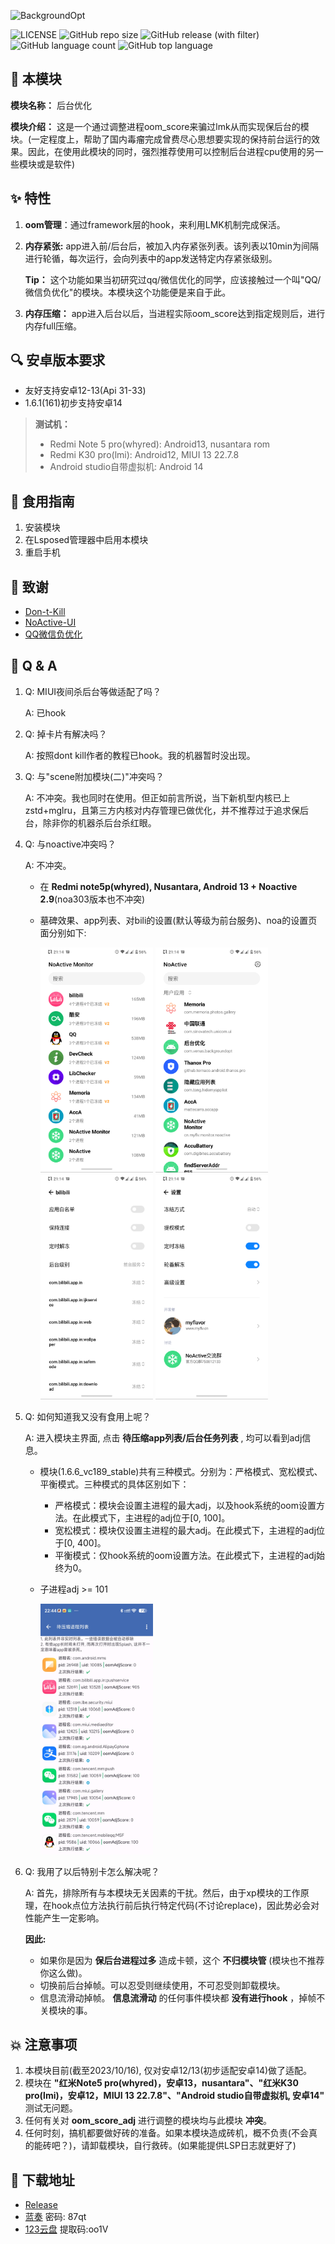 ![BackgroundOpt](https://socialify.git.ci/XingC123/BackgroundOpt/image?language=1&name=1&owner=1&theme=Light)



![LICENSE](https://img.shields.io/github/license/XingC123/BackgroundOpt)
![GitHub repo size](https://img.shields.io/github/repo-size/XingC123/BackgroundOpt)
![GitHub release (with filter)](https://img.shields.io/github/v/release/XingC123/BackgroundOpt)
![GitHub language count](https://img.shields.io/github/languages/count/XingC123/BackgroundOpt)
![GitHub top language](https://img.shields.io/github/languages/top/XingC123/BackgroundOpt)



## 🔮 本模块

**模块名称：** 后台优化

**模块介绍：** 这是一个通过调整进程oom_score来骗过lmk从而实现保后台的模块。(一定程度上，帮助了国内毒瘤完成曾费尽心思想要实现的保持前台运行的效果。因此，在使用此模块的同时，强烈推荐使用可以控制后台进程cpu使用的另一些模块或是软件)



## ✨ 特性

1. **oom管理**：通过framework层的hook，来利用LMK机制完成保活。
2. **内存紧张:** app进入前/后台后，被加入内存紧张列表。该列表以10min为间隔进行轮循，每次运行，会向列表中的app发送特定内存紧张级别。

   **Tip：** 这个功能如果当初研究过qq/微信优化的同学，应该接触过一个叫"QQ/微信负优化"的模块。本模块这个功能便是来自于此。
3. **内存压缩：** app进入后台以后，当进程实际oom_score达到指定规则后，进行内存full压缩。



## 🔍 安卓版本要求

- 友好支持安卓12-13(Api 31-33)
- 1.6.1(161)初步支持安卓14

> **测试机：**
>
> - Redmi Note 5 pro(whyred): Android13, nusantara rom
> - Redmi K30 pro(lmi): Android12, MIUI 13 22.7.8
> - Android studio自带虚拟机: Android 14



## 📕 食用指南

1. 安装模块
2. 在Lsposed管理器中启用本模块
3. 重启手机



## 💖 致谢

- [Don-t-Kill](https://github.com/UISSD/Don-t-Kill)
- [NoActive-UI](https://github.com/myflavor/NoActive-UI)
- [QQ微信负优化](https://gitee.com/keytoolazy/mapdepot)



## 💫 Q & A

1. Q: MIUI夜间杀后台等做适配了吗？

   A: 已hook

2. Q: 掉卡片有解决吗？

   A: 按照dont kill作者的教程已hook。我的机器暂时没出现。

3. Q: 与"scene附加模块(二)"冲突吗？

   A: 不冲突。我也同时在使用。但正如前言所说，当下新机型内核已上zstd+mglru，且第三方内核对内存管理已做优化，并不推荐过于追求保后台，除非你的机器杀后台杀红眼。

4. Q: 与noactive冲突吗？

   A: 不冲突。

    - 在 **Redmi note5p(whyred), Nusantara, Android 13 + Noactive 2.9**(noa303版本也不冲突)

    - 墓碑效果、app列表、对bili的设置(默认等级为前台服务)、noa的设置页面分别如下:

      <img src="resources/images/墓碑效果.png" width="180" height="360">
      <img src="resources/images/Noactive的app列表.png" width="180" height="360">
      <img src="resources/images/Noactive对某app的设置.png" width="180" height="360">
      <img src="resources/images/Noactive设置.png" width="180" height="360">

5. Q: 如何知道我又没有食用上呢？

   A: 进入模块主界面, 点击 **待压缩app列表/后台任务列表** , 均可以看到adj信息。

    - 模块(1.6.6_vc189_stable)共有三种模式。分别为：严格模式、宽松模式、平衡模式。三种模式的具体区别如下：

      - 严格模式：模块会设置主进程的最大adj，以及hook系统的oom设置方法。在此模式下，主进程的adj位于[0, 100]。
      - 宽松模式：模块仅设置主进程的最大adj。在此模式下，主进程的adj位于[0, 400]。
      - 平衡模式：仅hook系统的oom设置方法。在此模式下，主进程的adj始终为0。

    - 子进程adj >= 101

      <img src="resources/images/待压缩列表app的adj展示.jpg" width="180">

6. Q: 我用了以后特别卡怎么解决呢？

   A: 首先，排除所有与本模块无关因素的干扰。然后，由于xp模块的工作原理，在hook点位方法执行前后执行特定代码(不讨论replace)，因此势必会对性能产生一定影响。

   **因此:**

    - 如果你是因为 **保后台进程过多** 造成卡顿，这个 **不归模块管** (模块也不推荐你这么做)。
    - 切换前后台掉帧。可以忍受则继续使用，不可忍受则卸载模块。
    - 信息流滑动掉帧。 **信息流滑动** 的任何事件模块都 **没有进行hook** ，掉帧不关模块的事。



## 💥 注意事项

1. 本模块目前(截至2023/10/16), 仅对安卓12/13(初步适配安卓14)做了适配。
2. 模块在 **"红米Note5 pro(whyred)，安卓13，nusantara"、"红米K30 pro(lmi)，安卓12，MIUI 13 22.7.8"、"Android studio自带虚拟机, 安卓14"** 测试无问题。
3. 任何有关对 **oom_score_adj** 进行调整的模块均与此模块 **冲突**。
4. 任何时刻，搞机都要做好砖的准备。如果本模块造成砖机，概不负责(不会真的能砖吧？)，请卸载模块，自行救砖。(如果能提供LSP日志就更好了)



## 📌 下载地址

- [Release](https://github.com/XingC123/BackgroundOpt/releases)
- [蓝奏](https://wwok.lanzoub.com/b0fb3n5cf) 密码: 87qt
- [123云盘](https://www.123pan.com/s/EDCTjv-KBa93.html) 提取码:oo1V